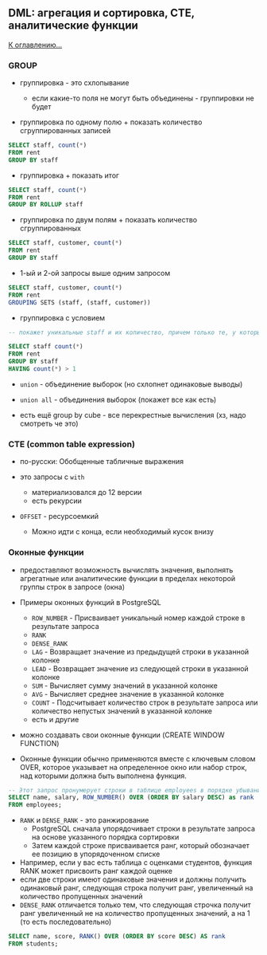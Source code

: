## DML: агрегация и сортировка, CTE, аналитические функции

[К оглавлению...](/README.md)

### GROUP

- группировка - это схлопывание
  - если какие-то поля не могут быть объединены - группировки не будет

- группировка по одному полю + показать количество сгруппированных записей

```sql
SELECT staff, count(*)
FROM rent
GROUP BY staff
```

- группировка + показать итог

```sql
SELECT staff, count(*)
FROM rent
GROUP BY ROLLUP staff
```

- группировка по двум полям + показать количество сгруппированных

```sql
SELECT staff, customer, count(*)
FROM rent
GROUP BY staff
```

- 1-ый и 2-ой запросы выше одним запросом

```sql
SELECT staff, customer, count(*)
FROM rent
GROUPING SETS (staff, (staff, customer))
```

- группировка с условием

```sql
-- покажет уникальные staff и их количество, причем только те, у которых кол-во > 1

SELECT staff count(*)
FROM rent
GROUP BY staff
HAVING count(*) > 1
```

- `union` - объединение выборок (но схлопнет одинаковые выводы)
- `union all` - объединения выборок (покажет все как есть)

- есть ещё group by cube - все перекрестные вычисления (хз, надо смотреть че это)

### CTE (common table expression)

- по-русски: Обобщенные табличные выражения
- это запросы с `with`
  - материализовался до 12 версии
  - есть рекурсии

- `OFFSET` - ресурсоемкий
  - Можно идти с конца, если необходимый кусок внизу

### Оконные функции

- предоставляют возможность вычислять значения, выполнять агрегатные или аналитические функции в пределах некоторой
  группы строк в запросе (окна)

- Примеры оконных функций в PostgreSQL
  - `ROW_NUMBER` - Присваивает уникальный номер каждой строке в результате запроса
  - `RANK`
  - `DENSE_RANK`
  - `LAG` - Возвращает значение из предыдущей строки в указанной колонке
  - `LEAD` - Возвращает значение из следующей строки в указанной колонке
  - `SUM` - Вычисляет сумму значений в указанной колонке
  - `AVG` - Вычисляет среднее значение в указанной колонке
  - `COUNT` - Подсчитывает количество строк в результате запроса или количество непустых значений в указанной колонке
  - есть и другие

- можно создавать свои оконные функции (CREATE WINDOW FUNCTION)
- Оконные функции обычно применяются вместе с ключевым словом OVER, которое указывает на определенное окно или набор
  строк, над которыми должна быть выполнена функция.

```sql
-- Этот запрос пронумерует строки в таблице employees в порядке убывания зарплаты и вернет столбцы name, salary и rank.
SELECT name, salary, ROW_NUMBER() OVER (ORDER BY salary DESC) as rank
FROM employees;
```

- `RANK` и `DENSE_RANK` - это ранжирование
  - PostgreSQL сначала упорядочивает строки в результате запроса на основе указанного порядка сортировки
  - Затем каждой строке присваивается ранг, который обозначает ее позицию в упорядоченном списке
- Например, если у вас есть таблица с оценками студентов, функция RANK может присвоить ранг каждой оценке
- если две строки имеют одинаковые значения и должны получить одинаковый ранг, следующая строка получит ранг,
  увеличенный на количество пропущенных значений
- `DENSE_RANK` отличается только тем, что следующая строчка получит ранг увеличенный не на количество пропущенных
  значений, а на 1 (то есть последовательно)

```sql
SELECT name, score, RANK() OVER (ORDER BY score DESC) AS rank
FROM students;
```
